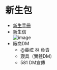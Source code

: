 # 新生包

- [新生手冊](https://drive.google.com/file/d/1d-rGNcCxRfHnPG1YtOp6k8yhUGKno8aV/view)
- 新生信  
  ![image](https://github.com/user-attachments/assets/764ec7d8-4470-4434-8a5d-c4ffb2d22c82)
- 廠商DM
  - @莀峵 林 負責
  - 寢具（實體DM）
  - 581 DM宣傳
